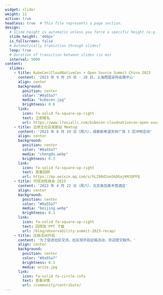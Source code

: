 ```yaml
---
widget: slider
weight: 11
active: true
headless: true  # This file represents a page section.
design:
  # Slide height is automatic unless you force a specific height (e.g. '400px')
  slide_height: '460px'
  is_fullscreen: false
  # Automatically transition through slides?
  loop: true
  # Duration of transition between slides (in ms)
  interval: 5000
content:
  slides:
    - title: KubeCon|CloudNativeCon + Open Source Summit China 2023
      content: '2023 年 9 月 25 日 - 28 日，上海跨国采购会展中心'
      align: center
      background:
        position: center
        color: "#0a55a7"
        media: "kubecon.jpg"
        brightness: 0.6
      link:
        icon: fa-solid fa-square-up-right
        text: 立即报名
        url: https://www.lfasiallc.com/kubecon-cloudnativecon-open-source-summit-china/
    - title: 云原生社区成都站 Meetup
      content: '2023 年 8 月 19 日（周六），成都新希望天祥广场 3 层冲鸭空间'
      align: center
      background:
        position: center
        color: "#0a55a7"
        media: "chengdu.webp"
        brightness: 0.3
      link:
        icon: fa-solid fa-square-up-right
        text: 查看回顾
        url: https://mp.weixin.qq.com/s/hL290d2om3kDGajKMJQPFQ
    - title: 可观测性峰会 2023
      content: '2023 年 4 月 22 日（周六），北京奥加美术馆酒店'
      align: center
      background:
        position: center
        color: "#0a55a7"
        media: "beijing.webp"
        brightness: 0.3
      link:
        icon: fa-solid fa-square-up-right
        text: 回顾及 PPT 下载
        url: /blog/observability-summit-2023-recap/
    - title: 征稿活动开启
      content: '为了促进社区交流，社区现开启征稿活动，欢迎提交稿件。'
      align: center
      background:
        position: center
        color: "#0a55a7"
        brightness: 0.3
        media: write.jpg
      link:
        icon: fa-solid fa-circle-info
        text: 查看详情
        url: /community/contribute/
---
```

